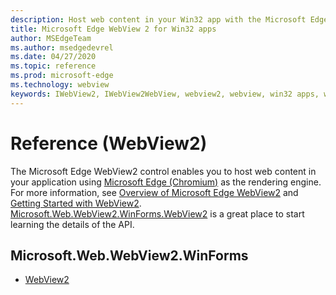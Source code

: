 ```yaml
---
description: Host web content in your Win32 app with the Microsoft Edge WebView 2 control
title: Microsoft Edge WebView 2 for Win32 apps
author: MSEdgeTeam
ms.author: msedgedevrel
ms.date: 04/27/2020
ms.topic: reference
ms.prod: microsoft-edge
ms.technology: webview
keywords: IWebView2, IWebView2WebView, webview2, webview, win32 apps, win32, edge, ICoreWebView2, ICoreWebView2Controller, browser control, edge html
---
```


# Reference \(WebView2\)  

The Microsoft Edge WebView2 control enables you to host web content in your application using [Microsoft Edge \(Chromium\)](https://www.microsoftedgeinsider.com) as the rendering engine.  For more information, see [Overview of Microsoft Edge WebView2](../../../webview2.md) and [Getting Started with WebView2](../../GettingStarted.md).  [Microsoft.Web.WebView2.WinForms.WebView2](0.9.494/Microsoft.Web.WebView2.WinForms.WebView2.md) is a great place to start learning the details of the API.  

## Microsoft.Web.WebView2.WinForms
*   [WebView2](0.9.494/Microsoft.Web.WebView2.WinForms.WebView2.md)
